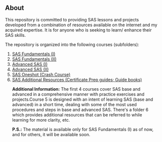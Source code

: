<section>
    <h2>About</h2>
    <p>This repository is committed to providing SAS lessons and projects developed from a combination of resources available on the internet and my acquired expertise. It is for anyone who is seeking to learn/ enhance their SAS skills.</p>
    <p>The repository is organized into the following courses (subfolders):</p>
    <ol>
        <li><a href="https://github.com/KMGH19/SAS/tree/main/SAS%20Advanced%20(I)">SAS Fundamentals (I)</a></li>
        <li><a href="https://github.com/KMGH19/SAS/tree/main/SAS%20Advanced%20(II)%20">SAS Fundamentals (II)</a></li>
        <li><a href="https://github.com/KMGH19/SAS/tree/main/SAS%20Advanced%20(I)">Advanced SAS (I)</a></li>
        <li><a href="https://github.com/KMGH19/SAS/tree/main/SAS%20Advanced%20(II)%20">Advanced SAS (II)</a></li>
        <li><a href="https://github.com/KMGH19/SAS/tree/main/SAS%20Oneshot%20(Crash%20Course)%20">SAS Oneshot (Crash Course)</a></li>
        <li><a href="https://github.com/KMGH19/SAS/tree/main/SAS%20Additional%20Resources%20(Certificate%20Prep%20guides%3B%20Guide%20books)">SAS Additional Resources (Certificate Prep guides; Guide books)</a></li> </p>

        

<p><strong>Additional Information:</strong> The first 4 courses cover SAS base and advanced in a comprehensive manner with practice exercises and projects.Course 5 is designed with an intent of learning SAS (base and advanced) in a short time, dealing with some of the most used procedures and steps in base and advanced SAS. There's a folder 6 which provides additional resources that can be referred to while learning for more clarity, etc.</p>
    
<p><strong>P.S.:</strong> The material is available only for SAS Fundamentals (I) as of now, and for others, it will be available soon.</p>

 </ol>
</section>
